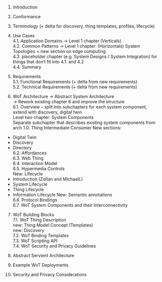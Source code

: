 1. Introduction
2. Conformance
3. Terminology (+ delta for discovery, thing templates, profiles, lifecycle)

4. Use Cases  
4.1. Application Domains -> Level 1 chapter (Verticals)  
4.2. Common Patterns -> Level 1 chapter: (Horizontals) System Topologies + new section on edge computing    
4.3. placeholder chapter (e.g. System Designs / System Integration) for things that don‘t fit into 4.1. and 4.2  
4.4. Summary

5. Requirements  
5.1. Functional Requirements (+ delta from new requirements)  
5.2. Technical Requirements (+ delta from new requirements)  
6. WoT Architecture -> Abstract System Architecture  
-> Rework existing chapter 6 and improve the structure  
6.1. Overview – split into subchapters for each system component, extend with discovery, digital twin  
Level two chapter: System Components  
Separate subchapter that describes existing system components from arch 1.0:
Thing
Intermediate
Consumer
New sections:
* Digital Twin <MichaelL>
* Discovery <MichaelM>
* Directory <MichaelM>  
6.2. Affordances  
6.3. Web Thing  
6.4. Interaction Model  
6.5. Hypermedia Controls  
New: Lifecycle  
* Introduction (Zoltan and MichaelL)  
* System Lifecycle <MichaelL>  
* Thing Lifecycle <Zoltan>  
* Information Lifecycle <MichaelM>
New: Semantic annotations  
6.6. Protocol Bindings  
6.7. WoT System Components and their Interconnectivity  

7. WoT Building Blocks  
7.1. WoT Thing Description  
new: Thing Model Concept (Templates)  
new: Discovery  
7.2. WoT Binding Templates  
7.3. WoT Scripting API  
7.4. WoT Security and Privacy Guidelines  

8. Abstract Servient Architecture
9. Example WoT Deployments
10. Security and Privacy Considerations









